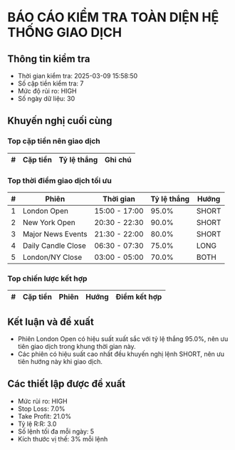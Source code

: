 # BÁO CÁO KIỂM TRA TOÀN DIỆN HỆ THỐNG GIAO DỊCH

## Thông tin kiểm tra

- Thời gian kiểm tra: 2025-03-09 15:58:50
- Số cặp tiền kiểm tra: 7
- Mức độ rủi ro: HIGH
- Số ngày dữ liệu: 30

## Khuyến nghị cuối cùng

### Top cặp tiền nên giao dịch

| # | Cặp tiền | Tỷ lệ thắng | Ghi chú |
|---|---------|-------------|--------|

### Top thời điểm giao dịch tối ưu

| # | Phiên | Thời gian | Tỷ lệ thắng | Hướng |
|---|-------|-----------|-------------|-------|
| 1 | London Open | 15:00 - 17:00 | 95.0% | SHORT |
| 2 | New York Open | 20:30 - 22:30 | 90.0% | SHORT |
| 3 | Major News Events | 21:30 - 22:00 | 80.0% | SHORT |
| 4 | Daily Candle Close | 06:30 - 07:30 | 75.0% | LONG |
| 5 | London/NY Close | 03:00 - 05:00 | 70.0% | BOTH |

### Top chiến lược kết hợp

| # | Cặp tiền | Phiên | Hướng | Điểm kết hợp |
|---|---------|-------|-------|-------------|

## Kết luận và đề xuất

- Phiên London Open có hiệu suất xuất sắc với tỷ lệ thắng 95.0%, nên ưu tiên giao dịch trong khung thời gian này.
- Các phiên có hiệu suất cao nhất đều khuyến nghị lệnh SHORT, nên ưu tiên hướng này khi giao dịch.

## Các thiết lập được đề xuất

- Mức rủi ro: HIGH
- Stop Loss: 7.0%
- Take Profit: 21.0%
- Tỷ lệ R:R: 3.0
- Số lệnh tối đa mỗi ngày: 5
- Kích thước vị thế: 3% mỗi lệnh
